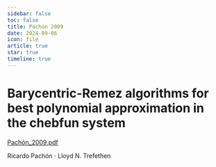 ```yaml
---
sidebar: false
toc: false
title: Pachón 2009
date: 2024-09-06
icon: file
article: true
star: true
timeline: true
---
```

# Barycentric-Remez algorithms for best polynomial approximation in the chebfun system 

[Pachón_2009.pdf](/assets/ref/Pachon_2009.pdf)

Ricardo Pachón $\cdot$ Lloyd N. Trefethen
